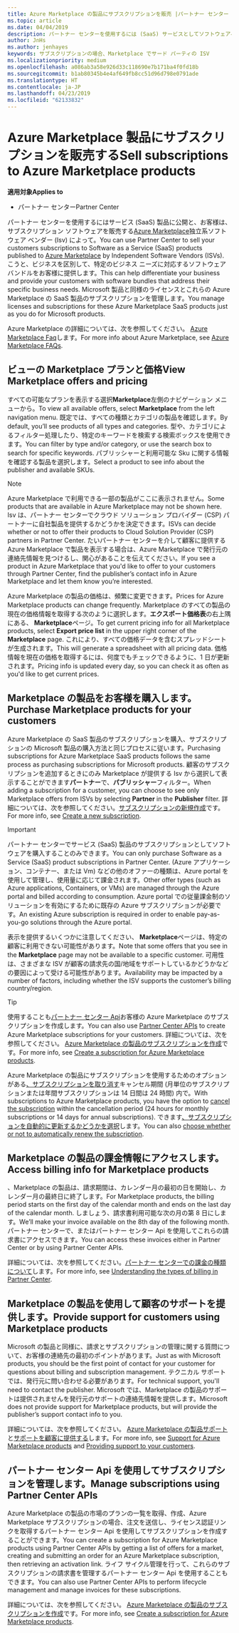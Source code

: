 ```yaml
---
title: Azure Marketplace の製品にサブスクリプションを販売 |パートナー センター
ms.topic: article
ms.date: 04/04/2019
description: パートナー センターを使用するには (SaaS) サービスとしてソフトウェアへのサブスクリプションを顧客に販売する製品は独立系ソフトウェア ベンダー (Isv) によって、Azure Marketplace に公開します。
author: JnHs
ms.author: jenhayes
keywords: サブスクリプションの場合、Marketplace でサード パーティの ISV
ms.localizationpriority: medium
ms.openlocfilehash: a086ab3a58e926d33c118690e7b171ba4f0fd18b
ms.sourcegitcommit: b1ab80345b4e4af649fb8cc51d96d798e0791ade
ms.translationtype: HT
ms.contentlocale: ja-JP
ms.lasthandoff: 04/23/2019
ms.locfileid: "62133832"
---
```

# <a name="sell-subscriptions-to-azure-marketplace-products"></a><span data-ttu-id="b3f7d-104">Azure Marketplace 製品にサブスクリプションを販売する</span><span class="sxs-lookup"><span data-stu-id="b3f7d-104">Sell subscriptions to Azure Marketplace products</span></span>

<span data-ttu-id="b3f7d-105">**適用対象**</span><span class="sxs-lookup"><span data-stu-id="b3f7d-105">**Applies to**</span></span>

- <span data-ttu-id="b3f7d-106">パートナー センター</span><span class="sxs-lookup"><span data-stu-id="b3f7d-106">Partner Center</span></span>

<span data-ttu-id="b3f7d-107">パートナー センターを使用するにはサービス (SaaS) 製品に公開と、お客様は、サブスクリプション ソフトウェアを販売する[Azure Marketplace](https://azuremarketplace.microsoft.com/marketplace)独立系ソフトウェア ベンダー (Isv) によって。</span><span class="sxs-lookup"><span data-stu-id="b3f7d-107">You can use Partner Center to sell your customers subscriptions to Software as a Service (SaaS) products published to [Azure Marketplace](https://azuremarketplace.microsoft.com/marketplace) by Independent Software Vendors (ISVs).</span></span> <span data-ttu-id="b3f7d-108">こうと、ビジネスを区別して、特定のビジネス ニーズに対応するソフトウェア バンドルをお客様に提供します。</span><span class="sxs-lookup"><span data-stu-id="b3f7d-108">This can help differentiate your business and provide your customers with software bundles that address their specific business needs.</span></span> <span data-ttu-id="b3f7d-109">Microsoft 製品と同様のライセンスとこれらの Azure Marketplace の SaaS 製品のサブスクリプションを管理します。</span><span class="sxs-lookup"><span data-stu-id="b3f7d-109">You manage licenses and subscriptions for these Azure Marketplace SaaS products just as you do for Microsoft products.</span></span>

<span data-ttu-id="b3f7d-110">Azure Marketplace の詳細については、次を参照してください。 [Azure Marketplace Faq](https://docs.microsoft.com/azure/marketplace/marketplace-faq-publisher-guide)します。</span><span class="sxs-lookup"><span data-stu-id="b3f7d-110">For more info about Azure Marketplace, see [Azure Marketplace FAQs](https://docs.microsoft.com/azure/marketplace/marketplace-faq-publisher-guide).</span></span>

## <a name="view-marketplace-offers-and-pricing"></a><span data-ttu-id="b3f7d-111">ビューの Marketplace プランと価格</span><span class="sxs-lookup"><span data-stu-id="b3f7d-111">View Marketplace offers and pricing</span></span>

<span data-ttu-id="b3f7d-112">すべての可能なプランを表示する選択**Marketplace**左側のナビゲーション メニューから。</span><span class="sxs-lookup"><span data-stu-id="b3f7d-112">To view all available offers, select **Marketplace** from the left navigation menu.</span></span> <span data-ttu-id="b3f7d-113">既定では、すべての種類とカテゴリの製品を確認します。</span><span class="sxs-lookup"><span data-stu-id="b3f7d-113">By default, you’ll see products of all types and categories.</span></span> <span data-ttu-id="b3f7d-114">型や、カテゴリによるフィルター処理したり、特定のキーワードを検索する検索ボックスを使用できます。</span><span class="sxs-lookup"><span data-stu-id="b3f7d-114">You can filter by type and/or category, or use the search box to search for specific keywords.</span></span> <span data-ttu-id="b3f7d-115">パブリッシャーと利用可能な Sku に関する情報を確認する製品を選択します。</span><span class="sxs-lookup"><span data-stu-id="b3f7d-115">Select a product to see info about the publisher and available SKUs.</span></span>

> [!NOTE]
> <span data-ttu-id="b3f7d-116">Azure Marketplace で利用できる一部の製品がここに表示されません。</span><span class="sxs-lookup"><span data-stu-id="b3f7d-116">Some products that are available in Azure Marketplace may not be shown here.</span></span> <span data-ttu-id="b3f7d-117">Isv は、パートナー センターでクラウド ソリューション プロバイダー (CSP) パートナーに自社製品を提供するかどうかを決定できます。</span><span class="sxs-lookup"><span data-stu-id="b3f7d-117">ISVs can decide whether or not to offer their products to Cloud Solution Provider (CSP) partners in Partner Center.</span></span> <span data-ttu-id="b3f7d-118">たいパートナー センターを介して顧客に提供する Azure Marketplace で製品を表示する場合は、Azure Marketplace で発行元の連絡先情報を見つけるし、関心があることを伝えてください。</span><span class="sxs-lookup"><span data-stu-id="b3f7d-118">If you see a product in Azure Marketplace that you'd like to offer to your customers through Partner Center, find the publisher’s contact info in Azure Marketplace and let them know you’re interested.</span></span>

<span data-ttu-id="b3f7d-119">Azure Marketplace の製品の価格は、頻繁に変更できます。</span><span class="sxs-lookup"><span data-stu-id="b3f7d-119">Prices for Azure Marketplace products can change frequently.</span></span> <span data-ttu-id="b3f7d-120">Marketplace のすべての製品の現在の価格情報を取得する次のように選択します。**エクスポート価格表**の右上隅にある、 **Marketplace**ページ。</span><span class="sxs-lookup"><span data-stu-id="b3f7d-120">To get current pricing info for all Marketplace products, select **Export price list** in the upper right corner of the **Marketplace** page.</span></span> <span data-ttu-id="b3f7d-121">これにより、すべての価格データを含むスプレッドシートが生成されます。</span><span class="sxs-lookup"><span data-stu-id="b3f7d-121">This will generate a spreadsheet with all pricing data.</span></span> <span data-ttu-id="b3f7d-122">価格情報を現在の価格を取得するには、何度でもチェックできるように、1 日が更新されます。</span><span class="sxs-lookup"><span data-stu-id="b3f7d-122">Pricing info is updated every day, so you can check it as often as you'd like to get current prices.</span></span>

## <a name="purchase-marketplace-products-for-your-customers"></a><span data-ttu-id="b3f7d-123">Marketplace の製品をお客様を購入します。</span><span class="sxs-lookup"><span data-stu-id="b3f7d-123">Purchase Marketplace products for your customers</span></span>

<span data-ttu-id="b3f7d-124">Azure Marketplace の SaaS 製品のサブスクリプションを購入、サブスクリプションの Microsoft 製品の購入方法と同じプロセスに従います。</span><span class="sxs-lookup"><span data-stu-id="b3f7d-124">Purchasing subscriptions for Azure Marketplace SaaS products follows the same process as purchasing subscriptions for Microsoft products.</span></span> <span data-ttu-id="b3f7d-125">顧客のサブスクリプションを追加するときにのみ Marketplace が提供する Isv から選択して表示することができます**パートナー**で、**パブリッシャー**フィルター。</span><span class="sxs-lookup"><span data-stu-id="b3f7d-125">When adding a subscription for a customer, you can choose to see only Marketplace offers from ISVs by selecting **Partner** in the **Publisher** filter.</span></span> <span data-ttu-id="b3f7d-126">詳細については、次を参照してください。[サブスクリプションの新規作成](create-a-new-subscription.md)です。</span><span class="sxs-lookup"><span data-stu-id="b3f7d-126">For more info, see [Create a new subscription](create-a-new-subscription.md).</span></span>

> [!IMPORTANT]
> <span data-ttu-id="b3f7d-127">パートナー センターでサービス (SaaS) 製品のサブスクリプションとしてソフトウェアを購入することのみできます。</span><span class="sxs-lookup"><span data-stu-id="b3f7d-127">You can only purchase Software as a Service (SaaS) product subscriptions in Partner Center.</span></span> <span data-ttu-id="b3f7d-128">(Azure アプリケーション、コンテナー、または Vm) などの他のオファーの種類は、Azure portal を使用して管理し、使用量に応じて課金されます。</span><span class="sxs-lookup"><span data-stu-id="b3f7d-128">Other offer types (such as Azure applications, Containers, or VMs) are managed through the Azure portal and billed according to consumption.</span></span> <span data-ttu-id="b3f7d-129">Azure portal での従量課金制のソリューションを有効にするために既存の Azure サブスクリプションが必要です。</span><span class="sxs-lookup"><span data-stu-id="b3f7d-129">An existing Azure subscription is required in order to enable pay-as-you-go solutions through the Azure portal.</span></span>

<span data-ttu-id="b3f7d-130">表示を提供するいくつかに注意してください、 **Marketplace**ページは、特定の顧客に利用できない可能性があります。</span><span class="sxs-lookup"><span data-stu-id="b3f7d-130">Note that some offers that you see in the **Marketplace** page may not be available to a specific customer.</span></span> <span data-ttu-id="b3f7d-131">可用性は、さまざまな ISV が顧客の請求先の国/地域をサポートしているかどうかなどの要因によって受ける可能性があります。</span><span class="sxs-lookup"><span data-stu-id="b3f7d-131">Availability may be impacted by a number of factors, including whether the ISV supports the customer’s billing country/region.</span></span>

> [!TIP]
> <span data-ttu-id="b3f7d-132">使用することも[パートナー センター Api](https://docs.microsoft.com/partner-center/develop/)お客様の Azure Marketplace のサブスクリプションを作成します。</span><span class="sxs-lookup"><span data-stu-id="b3f7d-132">You can also use [Partner Center APIs](https://docs.microsoft.com/partner-center/develop/) to create Azure Marketplace subscriptions for your customers.</span></span> <span data-ttu-id="b3f7d-133">詳細については、次を参照してください。 [Azure Marketplace の製品のサブスクリプションを作成](https://docs.microsoft.com/partner-center/develop/create-subscription-azure-marketplace-products)です。</span><span class="sxs-lookup"><span data-stu-id="b3f7d-133">For more info, see [Create a subscription for Azure Marketplace products](https://docs.microsoft.com/partner-center/develop/create-subscription-azure-marketplace-products).</span></span>

<span data-ttu-id="b3f7d-134">Azure Marketplace の製品にサブスクリプションを使用するためのオプションがある[、サブスクリプションを取り消す](https://docs.microsoft.com/partner-center/create-a-new-subscription#cancel-a-subscription)キャンセル期間 (月単位のサブスクリプションまたは年間サブスクリプションは 14 日間は 24 時間) 内で。</span><span class="sxs-lookup"><span data-stu-id="b3f7d-134">With subscriptions to Azure Marketplace products, you have the option to [cancel the subscription](https://docs.microsoft.com/partner-center/create-a-new-subscription#cancel-a-subscription) within the cancellation period (24 hours for monthly subscriptions or 14 days for annual subscriptions).</span></span> <span data-ttu-id="b3f7d-135">できます[、サブスクリプションを自動的に更新するかどうかを選択](https://docs.microsoft.com/partner-center/create-a-new-subscription#choose-whether-to-automatically-renew-an-azure-marketplace-subscription)します。</span><span class="sxs-lookup"><span data-stu-id="b3f7d-135">You can also [choose whether or not to automatically renew the subscription](https://docs.microsoft.com/partner-center/create-a-new-subscription#choose-whether-to-automatically-renew-an-azure-marketplace-subscription).</span></span>

## <a name="access-billing-info-for-marketplace-products"></a><span data-ttu-id="b3f7d-136">Marketplace の製品の課金情報にアクセスします。</span><span class="sxs-lookup"><span data-stu-id="b3f7d-136">Access billing info for Marketplace products</span></span>

<span data-ttu-id="b3f7d-137">、Marketplace の製品は、請求期間は、カレンダー月の最初の日を開始し、カレンダー月の最終日に終了します。</span><span class="sxs-lookup"><span data-stu-id="b3f7d-137">For Marketplace products, the billing period starts on the first day of the calendar month and ends on the last day of the calendar month.</span></span> <span data-ttu-id="b3f7d-138">しましょう、請求書利用可能な次の月の第 8 日にします。</span><span class="sxs-lookup"><span data-stu-id="b3f7d-138">We’ll make your invoice available on the 8th day of the following month.</span></span> <span data-ttu-id="b3f7d-139">パートナー センターで、またはパートナー センター Api を使用してこれらの請求書にアクセスできます。</span><span class="sxs-lookup"><span data-stu-id="b3f7d-139">You can access these invoices either in Partner Center or by using Partner Center APIs.</span></span>

<span data-ttu-id="b3f7d-140">詳細については、次を参照してください。[パートナー センターでの課金の種類について](https://docs.microsoft.com/partner-center/billing-different-types#billing-for-one-time-and-select-recurring-charges)します。</span><span class="sxs-lookup"><span data-stu-id="b3f7d-140">For more info, see [Understanding the types of billing in Partner Center](https://docs.microsoft.com/partner-center/billing-different-types#billing-for-one-time-and-select-recurring-charges).</span></span>

## <a name="provide-support-for-customers-using-marketplace-products"></a><span data-ttu-id="b3f7d-141">Marketplace の製品を使用して顧客のサポートを提供します。</span><span class="sxs-lookup"><span data-stu-id="b3f7d-141">Provide support for customers using Marketplace products</span></span>

<span data-ttu-id="b3f7d-142">Microsoft の製品と同様に、請求とサブスクリプションの管理に関する質問について、お客様の連絡先の最初のポイントがあります。</span><span class="sxs-lookup"><span data-stu-id="b3f7d-142">Just as with Microsoft products, you should be the first point of contact for your customer for questions about billing and subscription management.</span></span> <span data-ttu-id="b3f7d-143">テクニカル サポートでは、発行元に問い合わせる必要があります。</span><span class="sxs-lookup"><span data-stu-id="b3f7d-143">For technical support, you'll need to contact the publisher.</span></span> <span data-ttu-id="b3f7d-144">Microsoft では、Marketplace の製品のサポートは提供されませんを発行元のサポートの連絡先情報を提供します。</span><span class="sxs-lookup"><span data-stu-id="b3f7d-144">Microsoft does not provide support for Marketplace products, but will provide the publisher’s support contact info to you.</span></span>

<span data-ttu-id="b3f7d-145">詳細については、次を参照してください。 [Azure Marketplace の製品サポート](https://docs.microsoft.com/partner-center/report-problems-on-behalf-of-a-customer#support-for-azure-marketplace-products)と[サポートを顧客に提供する](https://docs.microsoft.com/partner-center/customer-support)します。</span><span class="sxs-lookup"><span data-stu-id="b3f7d-145">For more info, see [Support for Azure Marketplace products](https://docs.microsoft.com/partner-center/report-problems-on-behalf-of-a-customer#support-for-azure-marketplace-products) and [Providing support to your customers](https://docs.microsoft.com/partner-center/customer-support).</span></span>

## <a name="manage-subscriptions-using-partner-center-apis"></a><span data-ttu-id="b3f7d-146">パートナー センター Api を使用してサブスクリプションを管理します。</span><span class="sxs-lookup"><span data-stu-id="b3f7d-146">Manage subscriptions using Partner Center APIs</span></span>

<span data-ttu-id="b3f7d-147">Azure Marketplace の製品の市場のプランの一覧を取得、作成、Azure Marketplace サブスクリプションの場合、注文を送信し、ライセンス認証リンクを取得するパートナー センター Api を使用してサブスクリプションを作成することができます。</span><span class="sxs-lookup"><span data-stu-id="b3f7d-147">You can create a subscription for Azure Marketplace products using Partner Center APIs by getting a list of offers for a market, creating and submitting an order for an Azure Marketplace subscription, then retrieving an activation link.</span></span> <span data-ttu-id="b3f7d-148">ライフ サイクル管理を行って、これらのサブスクリプションの請求書を管理するパートナー センター Api を使用することもできます。</span><span class="sxs-lookup"><span data-stu-id="b3f7d-148">You can also use Partner Center APIs to perform lifecycle management and manage invoices for these subscriptions.</span></span>

<span data-ttu-id="b3f7d-149">詳細については、次を参照してください。 [Azure Marketplace の製品のサブスクリプションを作成](https://docs.microsoft.com/partner-center/develop/create-subscription-azure-marketplace-products)です。</span><span class="sxs-lookup"><span data-stu-id="b3f7d-149">For more info, see [Create a subscription for Azure Marketplace products](https://docs.microsoft.com/partner-center/develop/create-subscription-azure-marketplace-products).</span></span>